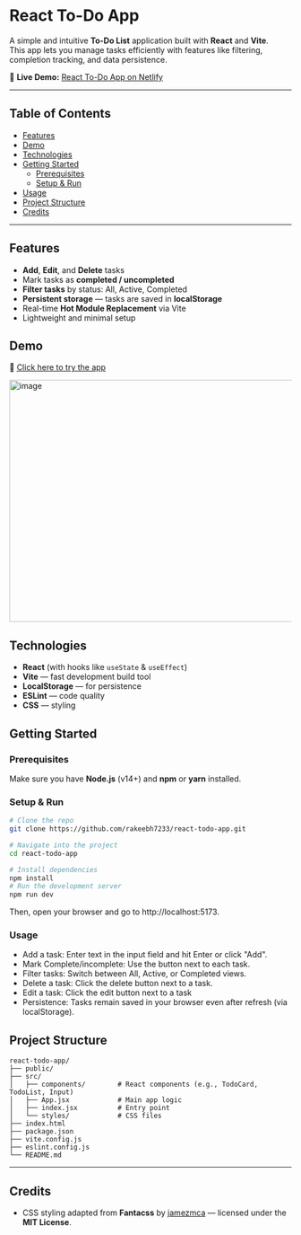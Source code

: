 # React To-Do App

A simple and intuitive **To-Do List** application built with **React** and **Vite**.  
This app lets you manage tasks efficiently with features like filtering, completion tracking, and data persistence.

🔗 **Live Demo:** [React To-Do App on Netlify](https://rakeeb-todo-app.netlify.app/)

---

## Table of Contents
- [Features](#features)
- [Demo](#demo)
- [Technologies](#technologies)
- [Getting Started](#getting-started)
  - [Prerequisites](#prerequisites)
  - [Setup & Run](#setup--run)
- [Usage](#usage)
- [Project Structure](#project-structure)
- [Credits](#credits)

---

## Features
- **Add**, **Edit**, and **Delete** tasks
- Mark tasks as **completed / uncompleted**
- **Filter tasks** by status: All, Active, Completed
- **Persistent storage** — tasks are saved in **localStorage**
- Real-time **Hot Module Replacement** via Vite
- Lightweight and minimal setup

## Demo
🔗 [Click here to try the app](https://rakeeb-todo-app.netlify.app/)

<img width="817" height="431" alt="image" src="https://github.com/user-attachments/assets/00ee202d-725c-48a3-a8f2-c6f5dfb3c577" />

## Technologies
- **React** (with hooks like `useState` & `useEffect`)  
- **Vite** — fast development build tool  
- **LocalStorage** — for persistence  
- **ESLint** — code quality  
- **CSS** — styling

## Getting Started

### Prerequisites
Make sure you have **Node.js** (v14+) and **npm** or **yarn** installed.

### Setup & Run
```bash
# Clone the repo
git clone https://github.com/rakeebh7233/react-todo-app.git

# Navigate into the project
cd react-todo-app

# Install dependencies
npm install
# Run the development server
npm run dev
```
Then, open your browser and go to http://localhost:5173.

### Usage
* Add a task: Enter text in the input field and hit Enter or click "Add".
* Mark Complete/incomplete: Use the button next to each task.
* Filter tasks: Switch between All, Active, or Completed views.
* Delete a task: Click the delete button next to a task.
* Edit a task: Click the edit button next to a task
* Persistence: Tasks remain saved in your browser even after refresh (via localStorage).

## Project Structure
```
react-todo-app/
├── public/
├── src/
│   ├── components/        # React components (e.g., TodoCard, TodoList, Input)
│   ├── App.jsx            # Main app logic
│   ├── index.jsx          # Entry point
│   └── styles/            # CSS files
├── index.html
├── package.json
├── vite.config.js
├── eslint.config.js
└── README.md
```
--- 
## Credits
- CSS styling adapted from **Fantacss** by [jamezmca](https://github.com/jamezmca/fantacss) — licensed under the **MIT License**.


